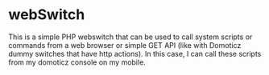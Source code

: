 # webSwitch

This is a simple PHP webswitch that can be used to call system scripts or commands from a web browser or 
simple GET API (like with Domoticz dummy switches that have http actions).  In this case, I can call these
scripts from my domoticz console on my mobile.
